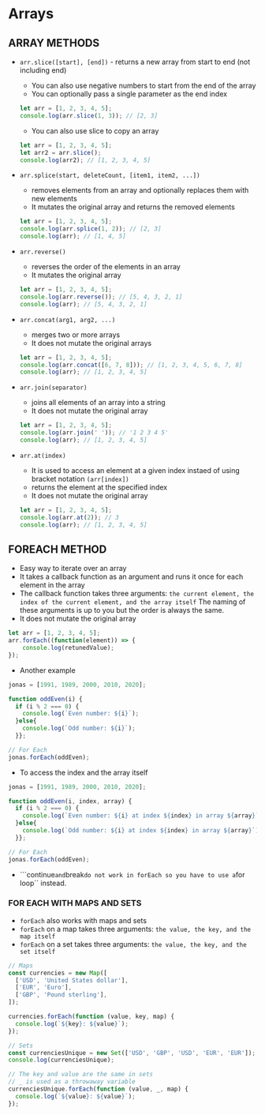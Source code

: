 # Arrays

## ARRAY METHODS

- ```arr.slice([start], [end])``` - returns a new array from start to end (not including end)
    - You can also use negative numbers to start from the end of the array
    - You can optionally pass a single parameter as the end index
    ```javascript
    let arr = [1, 2, 3, 4, 5];
    console.log(arr.slice(1, 3)); // [2, 3]
    ```
    - You can also use slice to copy an array
    ```javascript
    let arr = [1, 2, 3, 4, 5];
    let arr2 = arr.slice();
    console.log(arr2); // [1, 2, 3, 4, 5]
    ```

- ```arr.splice(start, deleteCount, [item1, item2, ...])``` 
    - removes elements from an array and optionally replaces them with new elements
    - It mutates the original array and returns the removed elements
    ```javascript
    let arr = [1, 2, 3, 4, 5];
    console.log(arr.splice(1, 2)); // [2, 3]
    console.log(arr); // [1, 4, 5]
    ```
- ```arr.reverse()``` 
    - reverses the order of the elements in an array
    - It mutates the original array
    ```javascript
    let arr = [1, 2, 3, 4, 5];
    console.log(arr.reverse()); // [5, 4, 3, 2, 1]
    console.log(arr); // [5, 4, 3, 2, 1]
    ```

- ```arr.concat(arg1, arg2, ...)```
    - merges two or more arrays
    - It does not mutate the original arrays
    ```javascript
    let arr = [1, 2, 3, 4, 5];
    console.log(arr.concat([6, 7, 8])); // [1, 2, 3, 4, 5, 6, 7, 8]
    console.log(arr); // [1, 2, 3, 4, 5]
    ```

- ```arr.join(separator)```
    - joins all elements of an array into a string
    - It does not mutate the original array
    ```javascript
    let arr = [1, 2, 3, 4, 5];
    console.log(arr.join(' ')); // '1 2 3 4 5'
    console.log(arr); // [1, 2, 3, 4, 5]
    ```

- ```arr.at(index)```
    - It is used to access an element at a given index instaed of using bracket notation ```(arr[index])```
    - returns the element at the specified index
    - It does not mutate the original array
    ```javascript
    let arr = [1, 2, 3, 4, 5];
    console.log(arr.at(2)); // 3
    console.log(arr); // [1, 2, 3, 4, 5]
    ```

## FOREACH METHOD
- Easy way to iterate over an array
- It takes a callback function as an argument and runs it once for each element in the array
- The callback function takes three arguments: ```the current element, the index of the current element, and the array itself``` The naming of these arguments is up to you but the order is always the same.
- It does not mutate the original array
```javascript
let arr = [1, 2, 3, 4, 5];
arr.forEach((function(element)) => {
    console.log(retunedValue);
});
```

- Another example
```javascript
jonas = [1991, 1989, 2000, 2010, 2020];

function oddEven(i) {
  if (i % 2 === 0) {
    console.log(`Even number: ${i}`);
  }else{
    console.log(`Odd number: ${i}`);
  }};

// For Each
jonas.forEach(oddEven);
```
- To access the index and the array itself
```javascript
jonas = [1991, 1989, 2000, 2010, 2020];

function oddEven(i, index, array) {
  if (i % 2 === 0) {
    console.log(`Even number: ${i} at index ${index} in array ${array}`);
  }else{
    console.log(`Odd number: ${i} at index ${index} in array ${array}`);
  }};

// For Each
jonas.forEach(oddEven);
```
- ```continue`` and ``break`` do not work in forEach so you have to use a ``for loop`` instead.
 
### FOR EACH WITH MAPS AND SETS
- ```forEach``` also works with maps and sets
- ```forEach``` on a map takes three arguments: ```the value, the key, and the map itself```
- ```forEach``` on a set takes three arguments: ```the value, the key, and the set itself```

```javascript
// Maps
const currencies = new Map([
  ['USD', 'United States dollar'],
  ['EUR', 'Euro'],
  ['GBP', 'Pound sterling'],
]);

currencies.forEach(function (value, key, map) {
  console.log(`${key}: ${value}`);
});

// Sets
const currenciesUnique = new Set(['USD', 'GBP', 'USD', 'EUR', 'EUR']);
console.log(currenciesUnique);

// The key and value are the same in sets
// _ is used as a throwaway variable
currenciesUnique.forEach(function (value, _, map) {
  console.log(`${value}: ${value}`);
});
```
